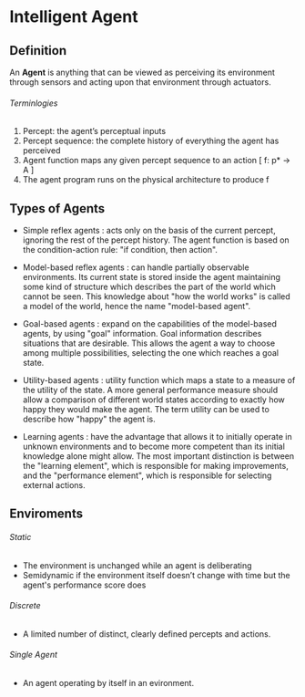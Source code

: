# Intelligent Agent 

## Definition  

An **Agent** is anything that can be viewed as perceiving its environment through sensors and acting upon that environment through actuators.

###### Terminlogies 

1. Percept: the agent’s perceptual inputs
2. Percept sequence: the complete history of everything the agent has perceived
3. Agent function maps any given percept sequence to an action  [ f: p* -> A ]
4. The agent program runs on the physical architecture to produce f 


## Types of Agents 

* Simple reflex agents : acts only on the basis of the current percept, ignoring the rest of the percept history. The agent function is based on the condition-action rule: "if condition, then action". 

* Model-based reflex agents :  can handle partially observable environments. Its current state is stored inside the agent maintaining some kind of structure which describes the part of the world which cannot be seen. This knowledge about "how the world works" is called a model of the world, hence the name "model-based agent". 

* Goal-based agents : expand on the capabilities of the model-based agents, by using "goal" information. Goal information describes situations that are desirable. This allows the agent a way to choose among multiple possibilities, selecting the one which reaches a goal state.

* Utility-based agents : utility function which maps a state to a measure of the utility of the state. A more general performance measure should allow a comparison of different world states according to exactly how happy they would make the agent. The term utility can be used to describe how "happy" the agent is.

* Learning agents : have the advantage that allows it to initially operate in unknown environments and to become more competent than its initial knowledge alone might allow. The most important distinction is between the "learning element", which is responsible for making improvements, and the "performance element", which is responsible for selecting external actions.

## Enviroments 

###### Static
* The environment is unchanged while an agent is deliberating
* Semidynamic if the environment itself doesn’t change with time but the agent's performance score does

###### Discrete
* A limited number of distinct, clearly defined percepts and actions.

###### Single Agent
*  An agent operating by itself in an evironment.
